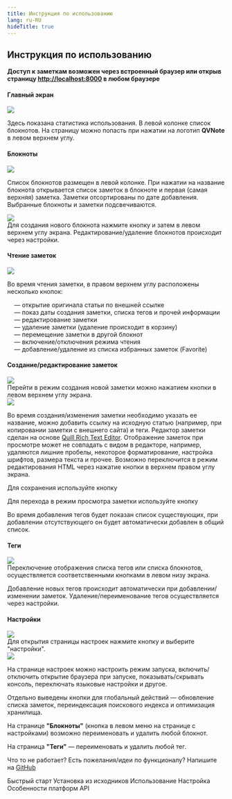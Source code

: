 ```yaml
---
title: Инструкция по использованию
lang: ru-RU
hideTitle: true
---
```


<div class="row">
<div class="col-12 col-md-8 order-2 order-md-1">

## Инструкция по использованию

<div class="alert alert-info mb-0 pb-0 font-italic">

**Доступ к заметкам возможен через встроенный браузер или открыв страницу [http://localhost:8000](http://localhost:8000) в любом браузере**

</div>


#### Главный экран

<img src="/images/usage/ru/s1.png" class="shadow mb-4" />

Здесь показана статистика использования. В левой колонке список блокнотов. На страницу можно попасть при нажатии на логотип **QVNote** в левом верхнем углу.

#### Блокноты

<img src="/images/usage/ru/s2.png" class="shadow mb-4" />

Список блокнотов размещен в левой колонке. При нажатии на название блокнота открывается список заметок в блокноте и первая (самая верхняя) заметка. Заметки отсортированы по дате добавления. Выбранные блокноты и заметки подсвечиваются.

<div class="alert alert-info mb-4 mt-3">
<div class="row">
<div class="col-12 col-md-4">
<img src="/images/usage/ru/s4.png" class="shadow mb-2 mb-sm-0" />
</div>
<div class="col-12 col-md-8 font-italic">
Для создания нового блокнота нажмите кнопку <i class="fas fa-cog text-dark ms-1 me-1"></i> и затем <i class="fas fa-book text-dark ms-1 me-1"></i> в левом верхнем углу экрана. Редактирование/удаление блокнотов происходит через настройки.
</div>
</div>
</div>


#### Чтение заметок

<img src="/images/usage/ru/s3.png" class="shadow mb-4" />

Во время чтения заметки, в правом верхнем углу расположены несколько кнопок:

<ul style="list-style: none; padding-left: 1rem;">
<li><i class="fas fa-external-link-alt text-dark"></i> <span class="ms-1 me-1">—</span> открытие оригинала статьи по внешней ссылке</li>
<li><i class="fas fa-info-circle text-info"></i> <span class="ms-1 me-1">—</span> показ даты создания заметки, списка тегов и прочей информации</li>
<li><i class="fas fa-edit text-success"></i> <span class="ms-1 me-1">—</span> редактирование заметки</li>
<li><i class="fas fa-trash text-danger"></i> <span class="ms-1 me-1">—</span> удаление заметки (удаление происходит в корзину)</li>
<li><i class="fas fa-exchange-alt text-black-50"></i> <span class="ms-1 me-1">—</span> перемещение заметки в другой блокнот</li>
<li><i class="fas text-black-50 fa-book-reader"></i> <span class="ms-1 me-1">—</span> включение/отключения режима чтения</li>
<li><i class="far fa-star text-black-50"></i> <span class="ms-1 me-1">—</span> добавление/удаление из списка избранных заметок (Favorite)</li>
</ul>

#### Создание/редактирование заметок

<div class="alert alert-info mb-4 mt-3">
<div class="row">
<div class="col-12 col-md-4">
<img src="/images/usage/ru/s4.png" class="shadow mb-2 mb-sm-0" />
</div>
<div class="col-12 col-md-8 font-italic">
Перейти в режим создания новой заметки можно нажатием кнопки <i class="fas fa-edit text-dark ms-1 me-1"></i> в левом верхнем углу экрана.
</div>
</div>
</div>

<img src="/images/usage/ru/s5.png" class="shadow mb-4" />

Во время создания/изменения заметки необходимо указать ее название, можно добавить ссылку на исходную статью (например, при копировании заметки с внешнего сайта) и теги.
Редактор заметки сделан на основе [Quill Rich Text Editor](https://quilljs.com/). Отображение заметок при просмотре может не совпадать с видом в редакторе, например, удаляются лишние пробелы, некоторое форматирование, настройка шрифтов, размера текста и прочее. Возможно переключится в режим редактирования HTML через нажатие кнопки <i class="fas fa-code ms-1 me-1"></i> в верхнем правом углу экрана.

Для сохранения используйте кнопку <i class="fas fa-save text-success ms-1 me-1"></i>

Для перехода в режим просмотра заметки используйте кнопку <i class="fas fa-eye text-primary ms-1 me-1"></i>

Во время добавления тегов будет показан список существующих, при добавлении отсутствующего он будет автоматически добавлен в общий список.

#### Теги

<div class="row">
<div class="col-12 col-md-4">
<img src="/images/usage/ru/s6.png" class="shadow mb-4" />
</div>
<div class="col-12 col-md-8">
Переключение отображения списка тегов или списка блокнотов, осуществляется соответственными кнопками в левом низу экрана.
</div>
</div>

Добавление новых тегов происходит автоматически при добавлении/изменении заметок. Удаление/переименование тегов осуществляется через настройки.

#### Настройки

<div class="alert alert-info mb-4 mt-3">
<div class="row">
<div class="col-12 col-md-4">
<img src="/images/usage/ru/s4.png" class="shadow mb-2 mb-sm-0" />
</div>
<div class="col-12 col-md-8 font-italic">
Для открытия страницы настроек нажмите кнопку <i class="fas fa-cog text-dark ms-1 me-1"></i> и выберите "настройки".
</div>
</div>
</div>

<img src="/images/usage/ru/s7.png" class="shadow mb-4" />

На странице настроек можно настроить режим запуска, включить/отключить открытие браузера при запуске, показывать/скрывать консоль, переключать языковые настройки и другое.

Отдельно выведены кнопки для глобальный действий <span class="ms-1 me-1">—</span> обновление списка заметок, переиндексация поискового индекса и оптимизация хранилища.

На странице __"Блокноты"__ (кнопка в левом меню на странице с настройками) возможно переименовать и удалить любой блокнот.

На страница __"Теги"__ <span class="ms-1 me-1">—</span> переименовать и удалить любой тег.


<div class="alert alert-success mb-4 pb-0 font-italic">

Что то не работает? Есть пожелания/идеи по функционалу? Напишите на [GitHub](https://github.com/NightMan-1/QVNote/issues)

</div>



</div>
<div class="col-12 col-md-4 order-1 order-md-2 mb-4 mb-sm-0">
<div class="list-group" style="position: sticky; top: 1rem;">
  <router-link to="/ru/docs/" class="list-group-item list-group-item-action">Быстрый старт</router-link>
  <router-link to="/ru/docs/sources.html" class="list-group-item list-group-item-action">Установка из исходников</router-link>
  <router-link to="/ru/docs/usage.html" class="list-group-item list-group-item-action active">Использование</router-link>
  <router-link to="/ru/docs/configuration.html" class="list-group-item list-group-item-action">Настройка</router-link>
  <router-link to="/ru/docs/platform_features.html" class="list-group-item list-group-item-action">Особенности платформ</router-link>
  <router-link to="/ru/docs/api.html" class="list-group-item list-group-item-action">API</router-link>
</div>
</div>


</div>
